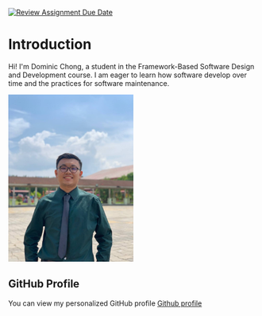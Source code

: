 [![Review Assignment Due Date](https://classroom.github.com/assets/deadline-readme-button-22041afd0340ce965d47ae6ef1cefeee28c7c493a6346c4f15d667ab976d596c.svg)](https://classroom.github.com/a/LQr4ft17)
# Introduction
Hi! I'm Dominic Chong, a student in the Framework-Based Software Design and Development course. 
I am eager to learn how software develop over time and the practices for software maintenance.

<img src="Picture.jpg" alt="Alt Text" style="width:50%; height:auto;">  <!-- Link to the uploaded image -->

## GitHub Profile

You can view my personalized GitHub profile [Github profile](https://github.com/dominicchong)

